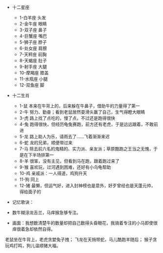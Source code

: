 - 十二星座
  - 1-白羊座 头发
  - 2-金牛座 眼睛
  - 3-双子座 鼻子
  - 4-巨蟹座 嘴巴
  - 5-狮子座 脖子
  - 6-处女座 肩膀
  - 7-天秤座 前胸
  - 8-天蝎座 肚子
  - 9-射手座 大腿
  - 10-摩羯座 膝盖
  - 11-水瓶座 小腿
  - 12-双鱼座 脚

- 十二生肖

  - 1-鼠 本来在牛背上的，后来躲在牛鼻子，借助牛的力量得了第一
  - 2-牛 努力、勤奋；看到老鼠居然耍滑头赢了自己，生气得瞪大眼睛
  - 3-虎 路上找了点吃的，慢了点，不过还是跑得很快
  - 4-兔 跑得很快，但经历龟兔赛跑，前方还有老虎，于是远远跟着，不敢前进
  - 5-龙 路上助人为乐，请雨去了……飞着渐渐来迟
  - 6-蛇 龙的兄弟，顺便带过来
  - 7-马 除去前六名的鬼精的、实力派、亲友派；草原酷跑之王当之无愧，于是在下半场排第一
  - 8-羊 很笨，没有主见，但看到马在跑，跟着跑过来了
  - 9-猴 喜欢玩，过河遇到困难，还好有小乌龟帮助
  - 10-鸡 亲戚派：一人得道，鸡狗升天
  - 11-狗 同上
  - 12-猪 最懒，但运气好，进入封神榜也是意外，好歹曾经也是天蓬元帅，得给面子的

* 记忆歌诀：
* 数牛糊涂龙舌兰，马痒猴急够专注。

* 画面：我想数清楚牛的数量却把自己数得头昏眼花，我骑着专注的小马即使很痒很着急却依然自得。

老鼠坐在牛背上，老虎贪婪兔子拽；
飞龙在天捎带蛇，马儿酷跑羊随后；
猴子贪玩鸡打鸣，狗儿温顺猪大福。
